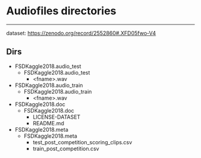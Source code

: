 # Audiofiles directories
___
dataset: https://zenodo.org/record/2552860#.XFD05fwo-V4
## Dirs

* FSDKaggle2018.audio_test 
  * FSDKaggle2018.audio_test
    * \<fname>.wav
* FSDKaggle2018.audio_train
  * FSDKaggle2018.audio_train
    * \<fname>.wav
* FSDKaggle2018.doc
  * FSDKaggle2018.doc 
    * LICENSE-DATASET
    * README.md
* FSDKaggle2018.meta
  * FSDKaggle2018.meta
    * test_post_competition_scoring_clips.csv
    * train_post_competition.csv
